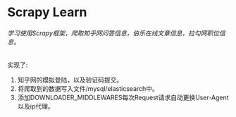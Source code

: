 # Scrapy Learn
###### 学习使用Scrapy框架，爬取知乎网问答信息，伯乐在线文章信息，拉勾网职位信息。  
实现了:  
1. 知乎网的模拟登陆，以及验证码提交。
2. 将爬取到的数据写入文件/mysql/elasticsearch中。
3. 添加DOWNLOADER_MIDDLEWARES每次Request请求自动更换User-Agent以及ip代理。